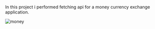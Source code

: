 
In this project i performed fetching api for a money currency exchange application.

![money](https://user-images.githubusercontent.com/114237174/215206046-d83979e5-4f1e-4673-847c-ee7c0c3fd56d.png)
